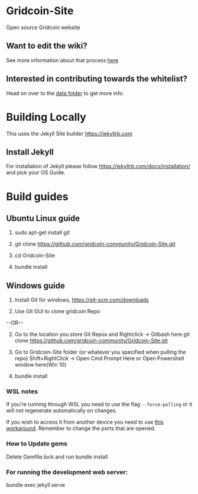 # Gridcoin-Site
Open source Gridcoin website

## Want to edit the wiki?
See more information about that process [here](https://gridcoin.us/wiki/wiki-editing)

## Interested in contributing towards the whitelist?

Head on over to the [data folder](_data/) to get more info.


# Building Locally

This uses the Jekyll Site builder
https://jekyllrb.com
## Install Jekyll

For installation of Jekyll please follow https://jekyllrb.com/docs/installation/ and pick your OS Guide.

# Build guides
## Ubuntu Linux guide

1. sudo apt-get install git

2. git clone https://github.com/gridcoin-community/Gridcoin-Site.git

3. cd Gridcoin-Site

4. bundle install 

## Windows guide

1. Install Git for windows, https://git-scm.com/downloads

2. Use Git GUI to clone gridcoin Repo

  --OR--

2. Go to the location you store Git Repos and Rightclick -> Gitbash here git clone https://github.com/gridcoin-community/Gridcoin-Site.git

3. Go to Gridcoin-Site folder (or whatever you specified when pulling the repo) Shift+RightClick -> Open Cmd Prompt Here or Open Powershell window here(Win 10)

4. bundle install 

### WSL notes
If you're running through WSL you need to use the flag `--force-polling` or it will not regenerate automatically on changes.

If you wish to access it from another device you need to use [this workaround](https://github.com/microsoft/WSL/issues/4150#issuecomment-504209723). Remember to change the ports that are opened.

### How to Update gems

Delete Gemfile.lock and run bundle install

### For running the development web server:

bundle exec jekyll serve
